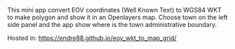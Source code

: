 This mini app convert EOV coordinates (Well Known Text) to WGS84 WKT to make polygon and show it in an Openlayers map.
Choose town on the left side panel and the app show where is the town administrative boundary.

Hosted in:
https://endre88.github.io/eov_wkt_to_map_grid/
